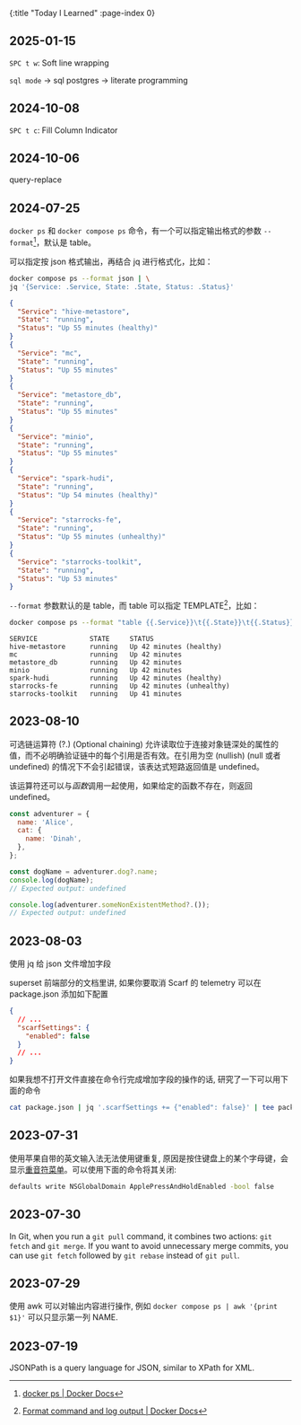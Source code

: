 {:title "Today I Learned"
 :page-index 0}
 
## 2025-01-15

`SPC t w`: Soft line wrapping

`sql mode` -> sql postgres -> literate programming
 
## 2024-10-08

`SPC t c`: Fill Column Indicator 
 
## 2024-10-06

query-replace

## 2024-07-25

`docker ps` 和 `docker compose ps` 命令，有一个可以指定输出格式的参数 `--format`[^1]，默认是 table。

可以指定按 json 格式输出，再结合 jq 进行格式化，比如：

```bash
docker compose ps --format json | \
jq '{Service: .Service, State: .State, Status: .Status}'
```

```json
{
  "Service": "hive-metastore",
  "State": "running",
  "Status": "Up 55 minutes (healthy)"
}
{
  "Service": "mc",
  "State": "running",
  "Status": "Up 55 minutes"
}
{
  "Service": "metastore_db",
  "State": "running",
  "Status": "Up 55 minutes"
}
{
  "Service": "minio",
  "State": "running",
  "Status": "Up 55 minutes"
}
{
  "Service": "spark-hudi",
  "State": "running",
  "Status": "Up 54 minutes (healthy)"
}
{
  "Service": "starrocks-fe",
  "State": "running",
  "Status": "Up 55 minutes (unhealthy)"
}
{
  "Service": "starrocks-toolkit",
  "State": "running",
  "Status": "Up 53 minutes"
}
```

`--format` 参数默认的是 table，而 table 可以指定 TEMPLATE[^2]，比如：

```bash
docker compose ps --format "table {{.Service}}\t{{.State}}\t{{.Status}}"  
```

```
SERVICE             STATE     STATUS
hive-metastore      running   Up 42 minutes (healthy)
mc                  running   Up 42 minutes
metastore_db        running   Up 42 minutes
minio               running   Up 42 minutes
spark-hudi          running   Up 42 minutes (healthy)
starrocks-fe        running   Up 42 minutes (unhealthy)
starrocks-toolkit   running   Up 41 minutes
```


## 2023-08-10

可选链运算符 (?.) (Optional chaining) 允许读取位于连接对象链深处的属性的值，而不必明确验证链中的每个引用是否有效。在引用为空 (nullish) (null 或者 undefined) 的情况下不会引起错误，该表达式短路返回值是 undefined。

该运算符还可以与*函数*调用一起使用，如果给定的函数不存在，则返回 undefined。

```js
const adventurer = {
  name: 'Alice',
  cat: {
    name: 'Dinah',
  },
};

const dogName = adventurer.dog?.name;
console.log(dogName);
// Expected output: undefined

console.log(adventurer.someNonExistentMethod?.());
// Expected output: undefined
```

## 2023-08-03

使用 jq 给 json 文件增加字段

superset 前端部分的文档里讲, 如果你要取消 Scarf 的 telemetry 可以在 package.json 添加如下配置

```json
{
  // ...
  "scarfSettings": {
    "enabled": false
  }
  // ...
}
```

如果我想不打开文件直接在命令行完成增加字段的操作的话, 研究了一下可以用下面的命令

```bash
cat package.json | jq '.scarfSettings += {"enabled": false}' | tee package.json
```

## 2023-07-31

使用苹果自带的英文输入法无法使用键重复, 原因是按住键盘上的某个字母键，会显示[重音符菜单](https://support.apple.com/zh-cn/guide/mac-help/mh27474/mac)。可以使用下面的命令将其关闭:
```sh
defaults write NSGlobalDomain ApplePressAndHoldEnabled -bool false
```

## 2023-07-30

In Git, when you run a `git pull` command, it combines two actions: `git fetch` and `git merge`. If you want to avoid unnecessary merge commits, you can use `git fetch` followed by `git rebase` instead of `git pull`.

## 2023-07-29

使用 awk 可以对输出内容进行操作, 例如 `docker compose ps | awk '{print $1}'` 可以只显示第一列 NAME.

## 2023-07-19

JSONPath is a query language for JSON, similar to XPath for XML.


[^1]: [docker ps | Docker Docs](https://docs.docker.com/reference/cli/docker/container/ls/)
[^2]: [Format command and log output | Docker Docs](https://docs.docker.com/config/formatting/)
